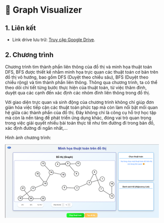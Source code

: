 # 🧩 Graph Visualizer

## 1. Liên kết 
- Link drive lưu trữ: [Truy cập Google Drive](https://drive.google.com/drive/folders/19G7hXeR3CMB-8Hmpvrcj16MNKRx9eB0H).

## 2. Chương trình  
Chương trình tìm thành phần liên thông của đồ thị và minh họa thuật toán DFS, BFS được thiết kế nhằm minh họa trực quan các thuật toán cơ bản trên đồ thị vô hướng, bao gồm DFS (Duyệt theo chiều sâu), BFS (Duyệt theo chiều rộng) và tìm thành phần liên thông. Thông qua chương trình, ta có thể theo dõi chi tiết từng bước thực hiện của thuật toán, từ việc thăm đỉnh, duyệt qua các cạnh đến xác định các nhóm đỉnh liên thông trong đồ thị.  

Với giao diện trực quan và sinh động của chương trình không chỉ giúp đơn giản hóa việc tiếp cận các thuật toán phức tạp mà còn làm nổi bật mối quan hệ giữa các thành phần của đồ thị. Đây không chỉ là công cụ hỗ trợ học tập mà còn là nền tảng để phát triển ứng dụng khác, đóng vai trò quan trọng trong việc giải quyết nhiều bài toán thực tế như tìm đường đi trong bản đồ, xác định đường đi ngắn nhất,…  

Hình ảnh chương trình:  
<p align="center">  
  <img src="image/HinhMinhHoa.png" alt="Hình ảnh chương trình"/>
</p>    
